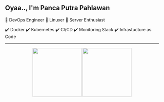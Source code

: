 ## Oyaa.., I'm Panca Putra Pahlawan

 :fox_face:  DevOps Engineer
 :penguin: Linuxer 
 :bear: Server Enthusiast
 
 
 :heavy_check_mark: Docker
 :heavy_check_mark: Kubernetes
 :heavy_check_mark: CI/CD
 :heavy_check_mark: Monitoring Stack
 :heavy_check_mark: Infrastucture as Code


---
<p align= "center">
  <img height= "160" src="https://github-readme-stats.vercel.app/api?username=BrantLauro&theme=default&show_icons=true&include_all_commits=true" />
  <img height= "160" src="https://github-readme-stats.vercel.app/api/top-langs/?username=BrantLauro&theme=default&layout=compact" />
</p>
